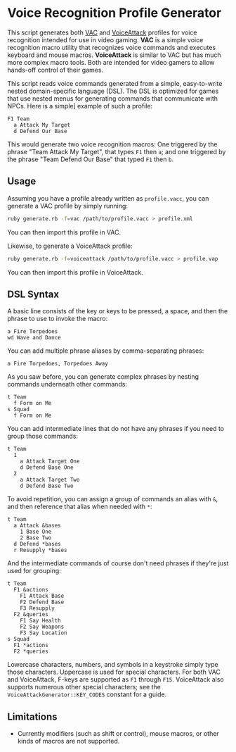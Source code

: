 Voice Recognition Profile Generator
===================================

This script generates both [VAC](https://www.dwvac.com) and
[VoiceAttack](https://voiceattack.com) profiles for voice recognition intended
for use in video gaming. **VAC** is a simple voice recognition macro utility
that recognizes voice commands and executes keyboard and mouse macros.
**VoiceAttack** is similar to VAC but has much more complex macro tools. Both
are intended for video gamers to allow hands-off control of their games.

This script reads voice commands generated from a simple, easy-to-write nested
domain-specific language (DSL). The DSL is optimized for games that use nested
menus for generating commands that communicate with NPCs. Here is a simple]
example of such a profile:

```
F1 Team
  a Attack My Target
  d Defend Our Base
```

This would generate two voice recognition macros: One triggered by the phrase
"Team Attack My Target", that types `F1` then `a`; and one triggered by the
phrase "Team Defend Our Base" that typed `F1` then `b`.

Usage
-----

Assuming you have a profile already written as `profile.vacc`, you can generate
a VAC profile by simply running:

``` sh
ruby generate.rb -f=vac /path/to/profile.vacc > profile.xml
```

You can then import this profile in VAC.

Likewise, to generate a VoiceAttack profile:

``` sh
ruby generate.rb -f=voiceattack /path/to/profile.vacc > profile.vap
```

You can then import this profile in VoiceAttack.

DSL Syntax
----------

A basic line consists of the key or keys to be pressed, a space, and then the
phrase to use to invoke the macro:

```
a Fire Torpedoes
wd Wave and Dance 
``` 

You can add multiple phrase aliases by comma-separating phrases:

```
a Fire Torpedoes, Torpedoes Away
```

As you saw before, you can generate complex phrases by nesting commands
underneath other commands:

```
t Team
  f Form on Me
s Squad
  f Form on Me
```

You can add intermediate lines that do not have any phrases if you need to group
those commands:

```
t Team
  1
    a Attack Target One
    d Defend Base One
  2
    a Attack Target Two
    d Defend Base Two
```

To avoid repetition, you can assign a group of commands an alias with `&`, and
then reference that alias when needed with `*`:

```
t Team
  a Attack &bases
    1 Base One
    2 Base Two
  d Defend *bases
  r Resupply *bases
```

And the intermediate commands of course don't need phrases if they're just used
for grouping:

```
t Team
  F1 &actions
    F1 Attack Base
    F2 Defend Base
    F3 Resupply
  F2 &queries
    F1 Say Health
    F2 Say Weapons
    F3 Say Location
s Squad
  F1 *actions
  F2 *queries

```

Lowercase characters, numbers, and symbols in a keystroke simply type those
characters. Uppercase is used for special characters. For both VAC and
VoiceAttack, F-keys are supported as `F1` through `F15`. VoiceAttack also
supports numerous other special characters; see the
`VoiceAttackGenerator::KEY_CODES` constant for a guide.

Limitations
-----------

* Currently modifiers (such as shift or control), mouse macros, or other kinds
  of macros are not supported.
